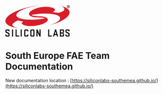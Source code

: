 <img src="assets/images/homepage_logo.png" alt="Silicon Labs Logo" width="200">

# South Europe FAE Team Documentation

New documentation location : [https://siliconlabs-southemea.github.io/](https://siliconlabs-southemea.github.io/)
